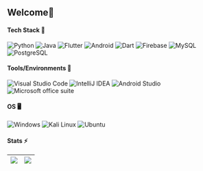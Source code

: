 ## Welcome👋

#### Tech Stack 🔧

![Python](https://img.shields.io/badge/Python-3776AB?style=flat&logo=python&logoColor=white)
![Java](https://img.shields.io/badge/Java-ED8B00?style=flat&logo=openjdk&logoColor=white)
![Flutter](https://img.shields.io/badge/Flutter-02569B?style=flat&logo=flutter&logoColor=white)
![Android](https://img.shields.io/badge/Android-3DDC84.svg?style=flat&logo=Android&logoColor=white)
![Dart](https://img.shields.io/badge/Dart-0175C2.svg?style=flat&logo=Dart&logoColor=white)
![Firebase](https://img.shields.io/badge/Firebase-FFCA28.svg?style=flat&logo=Firebase&logoColor=black)
![MySQL](https://img.shields.io/badge/MySQL-4479A1.svg?style=flat&logo=MySQL&logoColor=white)
![PostgreSQL](https://img.shields.io/badge/PostgreSQL-4169E1.svg?style=flat&logo=PostgreSQL&logoColor=white)

#### Tools/Environments 🧰

![Visual Studio Code](https://img.shields.io/badge/Visual%20Studio%20Code-007ACC.svg?style=flat&logo=Visual-Studio-Code&logoColor=white)
![IntelliJ IDEA](https://img.shields.io/badge/IntelliJ%20IDEA-000000.svg?style=flat&logo=IntelliJ-IDEA&logoColor=white)
![Android Studio](https://img.shields.io/badge/Android_Studio-3DDC84?style=flat&logo=android-studio&logoColor=white)
![Microsoft office suite](https://img.shields.io/badge/Microsoft%20Office-D83B01.svg?style=flat&logo=Microsoft-Office&logoColor=white)
  
#### OS 🖥️

![Windows](https://img.shields.io/badge/Windows-0078D4.svg?style=flat&logo=Windows&logoColor=white)
![Kali Linux](https://img.shields.io/badge/Kali%20Linux-557C94.svg?style=flat&logo=Kali-Linux&logoColor=white)
![Ubuntu](https://img.shields.io/badge/Ubuntu-E95420.svg?style=flat&logo=Ubuntu&logoColor=white)
 
#### Stats ⚡
| <img src="https://github-readme-stats.vercel.app/api?username=AltTheo&show_icons=true&theme=github_dark"> | <img src="https://github-readme-stats.vercel.app/api/top-langs/?username=AltTheo&layout=compact&langs_count=8&exclude_repo=Unity101&theme=github_dark"> |
| - | - |
  
<!--
**AltTheo/AltTheo** is a ✨ _special_ ✨ repository because its `README.md` (this file) appears on your GitHub profile.

Here are some ideas to get you started:

- 🔭 I’m currently working on ...
- 🌱 I’m currently learning ...
- 👯 I’m looking to collaborate on ...
- 🤔 I’m looking for help with ...
- 💬 Ask me about ...
- 📫 How to reach me: ...
- 😄 Pronouns: ...
- ⚡ Fun fact: ...
-->
